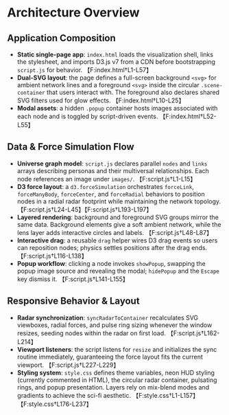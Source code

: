 # Architecture Overview

## Application Composition
- **Static single-page app**: `index.html` loads the visualization shell, links the stylesheet, and imports D3.js v7 from a CDN before bootstrapping `script.js` for behavior. 【F:index.html†L1-L57】
- **Dual-SVG layout**: the page defines a full-screen background `<svg>` for ambient network lines and a foreground `<svg>` inside the circular `.scene-container` that users interact with. The foreground also declares shared SVG filters used for glow effects. 【F:index.html†L10-L25】
- **Modal assets**: a hidden `.popup` container hosts images associated with each node and is toggled by script-driven events. 【F:index.html†L52-L55】

## Data & Force Simulation Flow
- **Universe graph model**: `script.js` declares parallel `nodes` and `links` arrays describing personas and their multiversal relationships. Each node references an image under `images/`. 【F:script.js†L1-L15】
- **D3 force layout**: a `d3.forceSimulation` orchestrates `forceLink`, `forceManyBody`, `forceCenter`, and `forceRadial` behaviors to position nodes in a radial radar footprint while maintaining the network topology. 【F:script.js†L24-L45】【F:script.js†L193-L197】
- **Layered rendering**: background and foreground SVG groups mirror the same data. Background elements give a soft ambient network, while the lens layer adds interactive circles and labels. 【F:script.js†L48-L87】
- **Interactive drag**: a reusable `drag` helper wires D3 drag events so users can reposition nodes; physics settles positions after the drag ends. 【F:script.js†L116-L138】
- **Popup workflow**: clicking a node invokes `showPopup`, swapping the popup image source and revealing the modal; `hidePopup` and the `Escape` key dismiss it. 【F:script.js†L141-L155】

## Responsive Behavior & Layout
- **Radar synchronization**: `syncRadarToContainer` recalculates SVG viewboxes, radial forces, and pulse ring sizing whenever the window resizes, seeding nodes within the radar on first load. 【F:script.js†L162-L214】
- **Viewport listeners**: the script listens for `resize` and initializes the sync routine immediately, guaranteeing the force layout fits the current viewport. 【F:script.js†L227-L229】
- **Styling system**: `style.css` defines theme variables, neon HUD styling (currently commented in HTML), the circular radar container, pulsating rings, and popup presentation. Layers rely on mix-blend modes and gradients to achieve the sci-fi aesthetic. 【F:style.css†L1-L157】【F:style.css†L176-L237】
